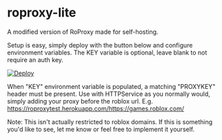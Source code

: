 # roproxy-lite
A modified version of RoProxy made for self-hosting.

Setup is easy, simply deploy with the button below and configure environment variables. The KEY variable is optional, leave blank to not require an auth key.

[![Deploy](https://www.herokucdn.com/deploy/button.svg)](https://heroku.com/deploy?template=https://github.com/halffalse/roproxy-lite)

When "KEY" environment variable is populated, a matching "PROXYKEY" header must be present. Use with HTTPService as you normally would, simply adding your proxy before the roblox url. E.g. https://roproxytest.herokuapp.com/https://games.roblox.com/

Note: This isn't actually restricted to roblox domains. If this is something you'd like to see, let me know or feel free to implement it yourself.
